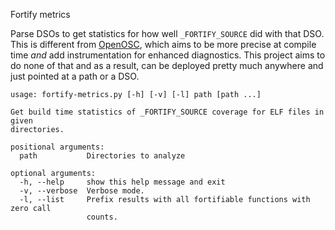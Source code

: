 Fortify metrics

Parse DSOs to get statistics for how well `_FORTIFY_SOURCE` did with that DSO.
This is different from [OpenOSC](https://github.com/cisco/OpenOSC), which aims
to be more precise at compile time *and* add instrumentation for enhanced
diagnostics.  This project aims to do none of that and as a result, can be
deployed pretty much anywhere and just pointed at a path or a DSO.

```
usage: fortify-metrics.py [-h] [-v] [-l] path [path ...]

Get build time statistics of _FORTIFY_SOURCE coverage for ELF files in given
directories.

positional arguments:
  path           Directories to analyze

optional arguments:
  -h, --help     show this help message and exit
  -v, --verbose  Verbose mode.
  -l, --list     Prefix results with all fortifiable functions with zero call
                 counts.
```
